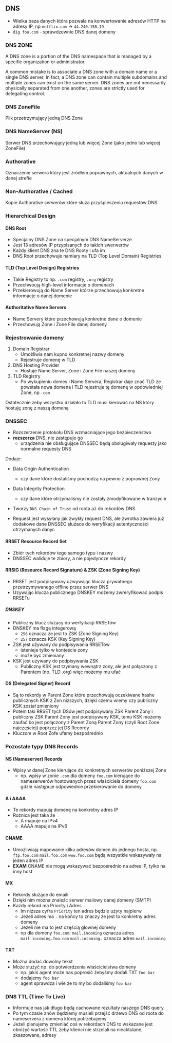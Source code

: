 ## DNS

- Wielka baza danych która pozwala na konwertowanie adresów HTTP na adresy IP, np `netflix.com` -> `44.240.158.19`
- `dig foo.com` - sprawdzewnie DNS danej domeny

### DNS ZONE
A DNS zone is a portion of the DNS namespace that is managed by a specific organization or administrator.

A common mistake is to associate a DNS zone with a domain name or a single DNS server. In fact, a DNS zone can contain multiple subdomains and multiple zones can exist on the same server. DNS zones are not necessarily physically separated from one another, zones are strictly used for delegating control.

### DNS ZoneFile
Plik przetrzymujący jedną DNS Zone

### DNS NameServer (NS)
Serwer DNS przechowujący jedną lub więcej Zone (jako jedno lub więcej ZoneFile)

### Authorative
Oznaczenie serwera który jest źródłem poprawnych, aktualnych danych w danej strefie

### Non-Authorative / Cached
Kopie Authorative serwerów które służa przyśpieszeniu requestów DNS

### Hierarchical Design

#### DNS Root
- Specjalny DNS Zone na specjalnym DNS NameServerze
- Jest 13 adresów IP przypisanych do takich swerwerów
- Każdy klient DNS zna te DNS Rooty i ufa im
- DNS Root przechowuje namiary na TLD (Top Level Domain) Registries

#### TLD (Top Level Design) Registries
- Takie Registry to np. `.com` registry, `.org` registry
- Przechwoują high-level informacje o domenach
- Przekierowują do Name Server którze przechowują konkretne informacje o danej domenie

#### Authoritative Name Servers
- Name Servery które przechowują konkretne dane o domenie
- Przechowują Zone i Zone File danej domeny


### Rejestrowanie domeny
1.	Domain Registrar
	-	Umożliwia nam kupno konkretnej nazwy domeny
	- Rejestruje domenę w TLD
2.	DNS Hosting Provider
	-	Hostuje Name Server, Zone i Zone File naszej domeny
3.	TLD Registry
	- Po wykupieniu domey i Name Servera, Registrar daje znać TLD że powstała nowa domena i TLD rejestruje tę domenę w opdowiedniej Zone, np `.com`

Ostatecznie żeby wszystko działało to TLD musi kierować na NS który hostuję zonę z naszą domeną

### DNSSEC
- Rozszerzenie protokołu DNS wzmacniające jego bezpieczeństwo
- __rozszerza__ DNS, nie zastępuje go
	- urządzenia nie obsługujące DNSSEC będą obsługiwały requesty jako normalne requesty DNS

Dodaje:
- Data Origin Authentication
	-	czy dane które dostaliśmy pochodzą na pewno z poprawnej Zony
- Data Integrity Protection
	-	czy dane które otrzymaliśmy nie zostały zmodyfikowane w tranzycie

- Tworzy `DNS Chain of Trust` od roota aż do rekordów DNS.
- Request jest wysyłany jak zwykły request DNS, ale zwrotka zawiera już dodakowe dane DNSSEC służace do weryfikacji autentyczności otrzymanych danyc

#### RRSET Resource Record Set
- Zbiór tych rekordów tego samego typu i nazwy
- DNSSEC waliduje te zbiory, a nie pojedyncze rekordy

#### RRSIG (Resource Record Signature) & ZSK (Zone Signing Key)
- RRSET jest podpisywany użwywając klucza prywatnego przetrzymywanego offline przez serwer DNS
- Uzywając klucza publicznego DNSKEY możemy zwreryfikować podpis RRSETu

##### DNSKEY
- Publiczny klucz służacy do werfyikacji RRSETów 
- DNSKEY ma flagę integerową
	-	`256` oznacza że jest to ZSK (Zone Signing Key)
	- `257` oznacza KSK (Key Signing Key)
- ZSK jest używany do podpisywania RRSETów
	- istenieje tylko w konteście zony
	- może być zmieniany
- KSK jest używany do podpisywania ZSK
	-	Publiczny KSK jest tzymany wewnątrz zony, ale jest połączony z Parentem (np. TLD .org) więc możemy mu ufać 

#### DS (Delegated Signer) Record
- Są to rekordy w Parent Zone które przechowują oczekiwane hashe publicznych KSK z Zon niższych, dzięki czemu wiemy czy publiczny KSK został zmieniony
- Potem taki RRSET tych DSów jest podpisywany ZSK Parent Zony i publiczny ZSK Parent Zony jest podpisywany KSK, temu KSK możemy zaufać bo jest połączony z Parent Zoną Parent Zony (czyli Root Zone najczęściej) poprzez jej DS Recordy
- Kluczom w Root Zofe ufamy bezpośrednio

### Pozostałe typy DNS Records

#### NS (Nameserver) Records
- Wpisy w danej Zone kierujące do konkretnych serwerów poniższej Zone
	- np. wpisy w zonie `.com` dla domeny `foo.com` kierujące do nameserwerów hostowanych przez właściciela domeny `foo.com` gdzie następuje odpowiednie przekierowanie do domeny

#### A i AAAA
- Te rekordy mapują domenę na konkretny adres IP
- Rożnica jest taka że 
	- A mapuje na IPv4
	- AAAA mapuje na IPv6

#### CNAME
-	Umożliwiają mapowanie kilku adresów domen do jednego hosta, np. `ftp.foo.com` `mail.foo.com` `www.foo.com` będą wszystkie wskazywały na jeden adres IP
- **EXAM** CNAME nie mogą wskazywać bezpośrednio na adres IP, tylko na inny host

#### MX
- Rekordy służące do emaili
- Dzięki nim można znaleźc serwer mailowy danej domeny (SMTP)
- Każdy rekord ma Priority i Adres
	- Im niższa cyfra `Priority` ten adres będzie użyty najpierw
	- Jeżeli adres ma `.` na końcy to znaczy że jest to konkretny adres domeny
	- Jeżeli nie ma to jest częścią głownej domeny
	-	np dla domeny `foo.com`:
		`mail.incoming` oznacza adres `mail.incoming.foo.com`
		`mail.incoming.` oznacza adres `mail.incoming`

#### TXT
- Można dodać dowolny tekst
- Może służyć np. do potwierdzenia właścicielstwa domeny
	- np. jakiś agent może nas poprosić żebyśmy dodali TXT `foo bar` 
	- dodajemy `foo bar`
	- agent sprawdza i wie że to my bo dodaliśmy `foo bar`

### DNS TTL (Time To Live)
- Informuje nas jak długo będą cachowane rezultaty naszego DNS query
- Po tym czasie znów będziemy musieli przejść drzewo DNS od roota do nameservera z domena której potrzebujemy
- Jeżeli planujemy zmieniać coś w rekordach DNS to wskazane jest obniżyć wartość TTL żeby klienci nie strzelali na nieaktulane, zkaszowane, adresy


